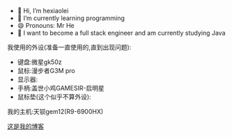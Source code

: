 - 👋 Hi, I’m hexiaolei  
- 🌱 I’m currently learning programming
- 😄 Pronouns: Mr He
- 👀 I want to become a full stack engineer and am currently studying Java

我使用的外设(准备一直使用的,直到出现问题):
- 键盘:微星gk50z
- 鼠标:漫步者G3M pro
- 显示器:
- 手柄:盖世小鸡GAMESIR-启明星
- 鼠标垫(这个似乎不算外设):


我的主机:天钡gem12(R9-6900HX)

[这是我的博客](https://www.cnblogs.com/h-xl)
  
